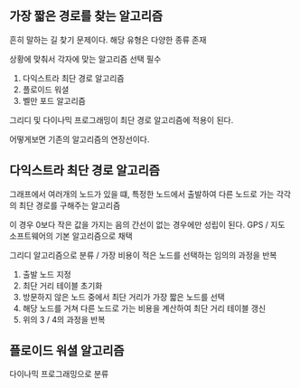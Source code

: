가장 짧은 경로를 찾는 알고리즘
-
흔히 말하는 길 찾기 문제이다. 해당 유형은 다양한 종류 존재

상황에 맞춰서 각자에 맞는 알고리즘 선택 필수

1. 다익스트라 최단 경로 알고리즘
2. 플로이드 워셜
3. 벨만 포드 알고리즘

그리디 및 다이나믹 프로그래밍이 최단 경로 알고리즘에 적용이 된다. 

어떻게보면 기존의 알고리즘의 연장선이다.

다익스트라 최단 경로 알고리즘
-
그래프에서 여러개의 노드가 있을 떄, 특정한 노드에서 출발하여 다른 노드로 가는 각각의 최단 경로를 구해주는 알고리즘

이 경우 0보다 작은 값을 가지는 음의 간선이 없는 경우에만 성립이 된다. GPS / 지도 소프트웨어의 기본 알고리즘으로 채택

그리디 알고리즘으로 분류 / 가장 비용이 적은 노드를 선택하는 임의의 과정을 반복

1. 출발 노드 지정
2. 최단 거리 테이블 초기화
3. 방문하지 않은 노드 중에서 최단 거리가 가장 짧은 노드를 선택
4. 해당 노드를 거쳐 다른 노드로 가는 비용을 계산하여 최단 거리 테이블 갱신
5. 위의 3 / 4의 과정을 반복

플로이드 워셜 알고리즘
-
다이나믹 프로그래밍으로 분류 

